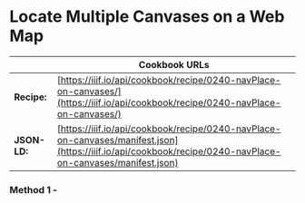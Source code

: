 # Locate Multiple Canvases on a Web Map
|              | **Cookbook URLs** |
|--------------|-------------------|
| **Recipe:**  | [https://iiif.io/api/cookbook/recipe/0240-navPlace-on-canvases/](https://iiif.io/api/cookbook/recipe/0240-navPlace-on-canvases/) |
| **JSON-LD:** | [https://iiif.io/api/cookbook/recipe/0240-navPlace-on-canvases/manifest.json](https://iiif.io/api/cookbook/recipe/0240-navPlace-on-canvases/manifest.json) |

### Method 1 - 
